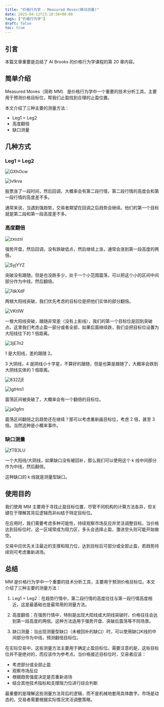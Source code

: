 ```yaml
---
title: "价格行为学 - Measured Moves(移动测量)"
date: 2025-04-12T23:10:58+08:00
tags: ["价格行为学"] 
draft: false
toc: true
---
```


##  引言

本篇文章重要是总结了 AI Brooks 的价格行为学课程的第 20 章内容。  


## 简单介绍

Measured Moves（简称 MM） 是价格行为学中一个重要的技术分析工具，主要用于预测价格目标位，帮我们止盈找到合理的止盈位置。

本文介绍了三种主要的测量方法：

- Leg1 = Leg2
- 高度翻倍
- 缺口测量

<!--more-->


## 几种方式

### Leg1 = Leg2

![GXhOcw](https://img.forecho.com/GXhOcw.png)

![lvtkva](https://img.forecho.com/lvtkva.png)

股票涨了一段时间，然后回调，大概率会有第二段行情，第二段行情的高度会和第一段行情的高度差不多。

通常来说，当遇到强趋势，交易者期望在回调之后趋势会继续。他们的第一个目标就是第二段和第一段高度差不多。


### 高度翻倍

![zxozsI](https://img.forecho.com/zxozsI.png)

强势开盘，然后回调，没有跌破低点，然后继续上涨，通常会涨到第一段高度的两倍。

![SyjYYZ](https://img.forecho.com/SyjYYZ.png)

突破没有跟随，但是也没跌多少，处于一个小范围震荡，可以把这个小的区间中间部分作为中线，然后翻倍。

![7dkXdF](https://img.forecho.com/7dkXdF.png)

两根大阳线突破，我们优先考虑的目标位是把他们实体的部分翻倍。

![VKtIlW](https://img.forecho.com/VKtIlW.png)

一根大阳线突破，跟随非常差（没有上影线），我们的第一个目标位是回到突破点。这里我们考虑止盈一部分或者全部，如果后面继续跌，我们会把目标位设置为大阳线往下的 1 倍距离。

![3jE7n2](https://img.forecho.com/3jE7n2.png)

1 是大阳线，差的跟随 2。

3 大阴线，4 是阴线小十字星，不算好的跟随，但是也算是跟随了，大概率会跌到大阴线实体的 1 倍距离。

![832ZjE](https://img.forecho.com/832ZjE.png)

![IgtHm1](https://img.forecho.com/IgtHm1.png)

震荡区间被突破了，大概率会有一个翻倍的目标位。

![ja0gfm](https://img.forecho.com/ja0gfm.png)

震荡区间翻倍之后趋势还在继续？那可以考虑重新画目标位，考虑 2 倍，甚至 3 倍。当然这种是小概率事件。

### 缺口测量

![fTB3LU](https://img.forecho.com/fTB3LU.png)

一个大阳线/大阴线，如果缺口没有被回补，那么我们可以使用这个 k 线中间部分作为中线，然后翻倍。

这种缺口的 k 线就是测量型缺口。

## 使用目的

我们使用 MM 主要用于寻找止盈目标位置，尽管不同机构的计算方法各异，但关键在于理解其背后逻辑而非纠结于特定目标位。

在应用时，我们需要考虑多种可能性，持续观察市场反应并灵活调整目标。当价格达到目标位时，这一区域常成为阻力区，多头会选择止盈，激进空头则可能开始做空。

交易中应优先关注最近的支撑和阻力位，达到目标后可部分或全部止盈，若趋势持续则可考虑重新进场。

## 总结

MM 是价格行为学中一个重要的技术分析工具，主要用于预测价格目标位。本文介绍了三种主要的测量方法：

1. Leg1 = Leg2：在趋势行情中，第二段行情的高度往往与第一段行情高度相近，这是最基础也是最常用的测量方法。

2. 高度翻倍：在强势行情中，特别是出现大阳线或大阴线突破时，价格往往会达到第一段高度的两倍。这种方法适用于强势开盘、突破后震荡等不同场景。

3. 缺口测量：当出现测量型缺口（未被回补的缺口）时，可以使用缺口K线的中间部分作为中线，预测翻倍目标位。

在实际交易中，这些测量方法主要用于确定止盈目标位。需要注意的是，这些目标位并不是绝对的，而应该作为参考点。当价格接近目标位时，交易者应该：
- 考虑部分或全部止盈
- 观察市场反应
- 根据趋势强度决定是否重新进场
- 结合其他技术指标和支撑阻力位进行综合判断

最重要的是理解这些测量方法背后的逻辑，而不是机械地套用具体数字。市场是动态的，交易者需要根据实际情况灵活调整策略。

